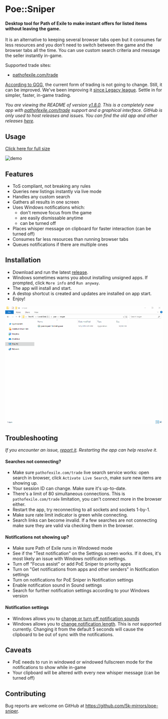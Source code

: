 # Poe::Sniper

#### Desktop tool for Path of Exile to make instant offers for listed items without leaving the game.

It is an alternative to keeping several browser tabs open but it consumes far less resources and you don’t need to switch between the game and the browser tabs all the time. You can use custom search criteria and message the seller instantly in-game.

Supported trade sites:
- [pathofexile.com/trade](https://www.pathofexile.com/trade/search/)

[According to GGG](https://www.poe-vault.com/news/2019/05/03/improvements-to-trading-in-path-of-exile-on-pc-are-they-coming), the current form of trading is not going to change. Still, it can be improved. We've been improving it [since Legacy league](https://github.com/5k-mirrors/poe-sniper/releases/tag/v0.1.0). Settle in for simpler, faster, in-game trading.

*You are viewing the README of version [v1.8.0](/../../releases/tag/v1.8.0). This is a completely new app with [pathofexile.com/trade](https://www.pathofexile.com/trade/search/) support and a graphical interface. GitHub is only used to host releases and issues. You can find the old app and other releases [here](/../../releases).*

## Usage

[Click here for full size](https://i.imgur.com/wn8kSQD.gifv)

![demo](demo.gif)

## Features

- ToS compliant, not breaking any rules
- Queries new listings instantly via live mode
- Handles any custom search
- Gathers all results in one screen
- Uses Windows notifications which:
  - don't remove focus from the game
  - are easily dismissable anytime
  - can be turned off
- Places whisper message on clipboard for faster interaction (can be turned off)
- Consumes far less resources than running browser tabs
- Queues notifications if there are multiple ones

## Installation

- Download and run the latest [release](https://github.com/5k-mirrors/poe-sniper/releases).
- Windows sometimes warns you about installing unsigned apps. If prompted, click `More info` and `Run anyway`.
- The app will install and start.
- A destop shortcut is created and updates are installed on app start.
- Enjoy!

![install](install.gif)

## Troubleshooting

*If you encounter an issue, [report it](/../../issues/new). Restarting the app can help resolve it.*

#### Searches not connecting?

- Make sure `pathofexile.com/trade` live search service works: open search in browser, click `Activate Live Search`, make sure new items are showing up.
- Your session ID can change. Make sure it's up-to-date.
- There's a limit of 80 simultaneous connections. This is `pathofexile.com/trade` limitation, you can't connect more in the browser either.
- Restart the app, try reconnecting to all sockets and sockets 1-by-1.
- Make sure rate limit indicator is green while connecting.
- Search links can become invalid. If a few searches are not connecting make sure they are valid via checking them in the browser.

#### Notifications not showing up?

- Make sure Path of Exile runs in Windowed mode
- See if the "Test notification" on the Settings screen works. If it does, it's most likely an issue with Windows notification settings.
- Turn off "Focus assist" or add PoE Sniper to priority apps
- Turn on "Get notifications from apps and other senders" in Notification settings
- Turn on notifications for PoE Sniper in Notification settings
- Enable notification sound in Sound settings
- Search for further notification settings according to your Windows version

#### Notification settings

- Windows allows you to [change or turn off notification sounds](https://www.google.com/search?q=windows+notification+sound)
- Windows allows you to [change notification length](https://www.google.com/search?q=windows+notification+length). This is _not_ supported currently. Changing it from the default 5 seconds will cause the clipboard to be out of sync with the notifications.

## Caveats

- PoE needs to run in windowed or windowed fullscreen mode for the notifications to show while in-game
- Your clipboard will be altered with every new whisper message (can be turned off)

## Contributing

Bug reports are welcome on GitHub at https://github.com/5k-mirrors/poe-sniper.
